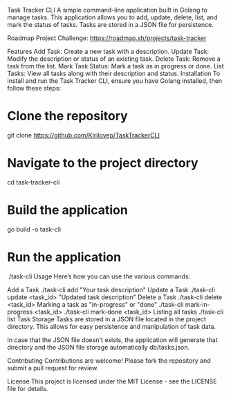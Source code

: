 Task Tracker CLI
A simple command-line application built in Golang to manage tasks. This application allows you to add, update, delete, list, and mark the status of tasks. Tasks are stored in a JSON file for persistence.

Roadmap Project Challenge: https://roadmap.sh/projects/task-tracker

Features
Add Task: Create a new task with a description.
Update Task: Modify the description or status of an existing task.
Delete Task: Remove a task from the list.
Mark Task Status: Mark a task as in progress or done.
List Tasks: View all tasks along with their description and status.
Installation
To install and run the Task Tracker CLI, ensure you have Golang installed, then follow these steps:

# Clone the repository
git clone https://github.com/Kirilovep/TaskTrackerCLI

# Navigate to the project directory
cd task-tracker-cli

# Build the application
go build -o task-cli

# Run the application
./task-cli
Usage
Here’s how you can use the various commands:

Add a Task
./task-cli add "Your task description"
Update a Task
./task-cli update <task_id> "Updated task description"
Delete a Task
./task-cli delete <task_id>
Marking a task as "in-progress" or "done"
./task-cli mark-in-progress <task_id>
./task-cli mark-done <task_id>
Listing all tasks
./task-cli list
Task Storage
Tasks are stored in a JSON file located in the project directory. This allows for easy persistence and manipulation of task data.

In case that the JSON file doesn't exists, the application will generate that directory and the JSON file storage automatically db/tasks.json.

Contributing
Contributions are welcome! Please fork the repository and submit a pull request for review.

License
This project is licensed under the MIT License - see the LICENSE file for details.
